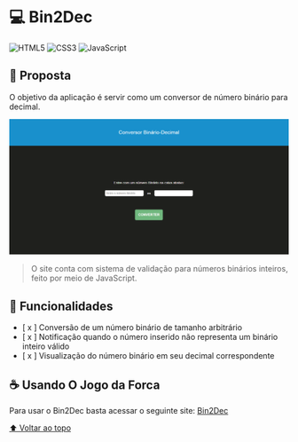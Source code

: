 # 💻 Bin2Dec

![HTML5](https://img.shields.io/badge/HTML5-E34F26?style=for-the-badge&logo=html5&logoColor=white)
![CSS3](https://img.shields.io/badge/CSS3-1572B6?style=for-the-badge&logo=css3&logoColor=white)
![JavaScript](https://img.shields.io/badge/javascript-%23323330.svg?style=for-the-badge&logo=javascript&logoColor=%23F7DF1E)

## 🎯 Proposta

O objetivo da aplicação é servir como um conversor de número binário para decimal.

<img src="../home/assets/images/bin2dec.png" alt="imagem do site Bin2Dec">

> O site conta com sistema de validação para números binários inteiros, feito por meio de JavaScript.

## 🚀 Funcionalidades

- [ x ] Conversão de um número binário de tamanho arbitrário
- [ x ] Notificação quando o número inserido não representa um binário inteiro válido
- [ x ] Visualização do número binário em seu decimal correspondente

## ☕ Usando O Jogo da Forca

Para usar o Bin2Dec basta acessar o seguinte site: [Bin2Dec](www.google.com.br)

[⬆ Voltar ao topo](#computer-bin2dec)<br>
